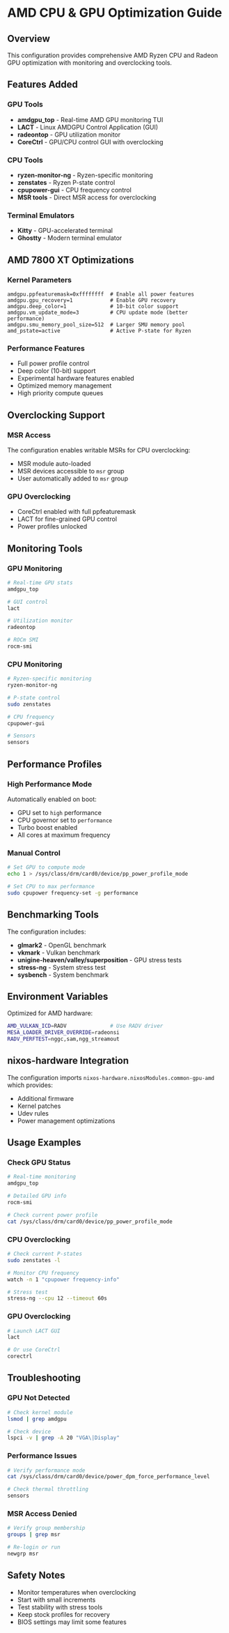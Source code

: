 # AMD CPU & GPU Optimization Guide

## Overview

This configuration provides comprehensive AMD Ryzen CPU and Radeon GPU optimization with monitoring and overclocking tools.

## Features Added

### GPU Tools
- **amdgpu_top** - Real-time AMD GPU monitoring TUI
- **LACT** - Linux AMDGPU Control Application (GUI)
- **radeontop** - GPU utilization monitor
- **CoreCtrl** - GPU/CPU control GUI with overclocking

### CPU Tools
- **ryzen-monitor-ng** - Ryzen-specific monitoring
- **zenstates** - Ryzen P-state control
- **cpupower-gui** - CPU frequency control
- **MSR tools** - Direct MSR access for overclocking

### Terminal Emulators
- **Kitty** - GPU-accelerated terminal
- **Ghostty** - Modern terminal emulator

## AMD 7800 XT Optimizations

### Kernel Parameters
```
amdgpu.ppfeaturemask=0xffffffff  # Enable all power features
amdgpu.gpu_recovery=1            # Enable GPU recovery
amdgpu.deep_color=1              # 10-bit color support
amdgpu.vm_update_mode=3          # CPU update mode (better performance)
amdgpu.smu_memory_pool_size=512  # Larger SMU memory pool
amd_pstate=active                # Active P-state for Ryzen
```

### Performance Features
- Full power profile control
- Deep color (10-bit) support
- Experimental hardware features enabled
- Optimized memory management
- High priority compute queues

## Overclocking Support

### MSR Access
The configuration enables writable MSRs for CPU overclocking:
- MSR module auto-loaded
- MSR devices accessible to `msr` group
- User automatically added to `msr` group

### GPU Overclocking
- CoreCtrl enabled with full ppfeaturemask
- LACT for fine-grained GPU control
- Power profiles unlocked

## Monitoring Tools

### GPU Monitoring
```bash
# Real-time GPU stats
amdgpu_top

# GUI control
lact

# Utilization monitor
radeontop

# ROCm SMI
rocm-smi
```

### CPU Monitoring
```bash
# Ryzen-specific monitoring
ryzen-monitor-ng

# P-state control
sudo zenstates

# CPU frequency
cpupower-gui

# Sensors
sensors
```

## Performance Profiles

### High Performance Mode
Automatically enabled on boot:
- GPU set to `high` performance
- CPU governor set to `performance`
- Turbo boost enabled
- All cores at maximum frequency

### Manual Control
```bash
# Set GPU to compute mode
echo 1 > /sys/class/drm/card0/device/pp_power_profile_mode

# Set CPU to max performance
sudo cpupower frequency-set -g performance
```

## Benchmarking Tools

The configuration includes:
- **glmark2** - OpenGL benchmark
- **vkmark** - Vulkan benchmark
- **unigine-heaven/valley/superposition** - GPU stress tests
- **stress-ng** - System stress test
- **sysbench** - System benchmark

## Environment Variables

Optimized for AMD hardware:
```bash
AMD_VULKAN_ICD=RADV              # Use RADV driver
MESA_LOADER_DRIVER_OVERRIDE=radeonsi
RADV_PERFTEST=nggc,sam,ngg_streamout
```

## nixos-hardware Integration

The configuration imports `nixos-hardware.nixosModules.common-gpu-amd` which provides:
- Additional firmware
- Kernel patches
- Udev rules
- Power management optimizations

## Usage Examples

### Check GPU Status
```bash
# Real-time monitoring
amdgpu_top

# Detailed GPU info
rocm-smi

# Check current power profile
cat /sys/class/drm/card0/device/pp_power_profile_mode
```

### CPU Overclocking
```bash
# Check current P-states
sudo zenstates -l

# Monitor CPU frequency
watch -n 1 "cpupower frequency-info"

# Stress test
stress-ng --cpu 12 --timeout 60s
```

### GPU Overclocking
```bash
# Launch LACT GUI
lact

# Or use CoreCtrl
corectrl
```

## Troubleshooting

### GPU Not Detected
```bash
# Check kernel module
lsmod | grep amdgpu

# Check device
lspci -v | grep -A 20 "VGA\|Display"
```

### Performance Issues
```bash
# Verify performance mode
cat /sys/class/drm/card0/device/power_dpm_force_performance_level

# Check thermal throttling
sensors
```

### MSR Access Denied
```bash
# Verify group membership
groups | grep msr

# Re-login or run
newgrp msr
```

## Safety Notes

- Monitor temperatures when overclocking
- Start with small increments
- Test stability with stress tools
- Keep stock profiles for recovery
- BIOS settings may limit some features
